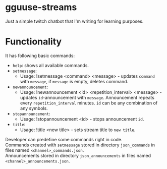 # gguuse-streams

Just a simple twitch chatbot that I'm writing for learning purposes.

# Functionality

It has following basic commands:
- `help`: shows all available commands.
- `setmessage`:
  - Usage: !setmessage \<command> \<message> - updates `command` with `message`, if `message` is empty, deletes command.
- `newannouncement`:
  - Usage: !newannouncement \<id> \<repetition_interval> \<message> - updates `id`-announcement with `message`. Announcement repeats every `repetition_interval` minutes. `id` can be any combination of any symbols.
- `stopannouncement`:
  - Usage: !stopannouncement \<id> - stops announcement `id`.
- `title`:
  - Usage: !title \<new title> - sets stream title to `new title`.

Developer can predefine some commands right in code. <br/>
Commands created with `setmessage` stored in directory `json_commands` in files named `<channel>_commands.json`. <br/>
Announcements stored in directory `json_announcements` in files named `<channel>_announcements.json`. <br/>
